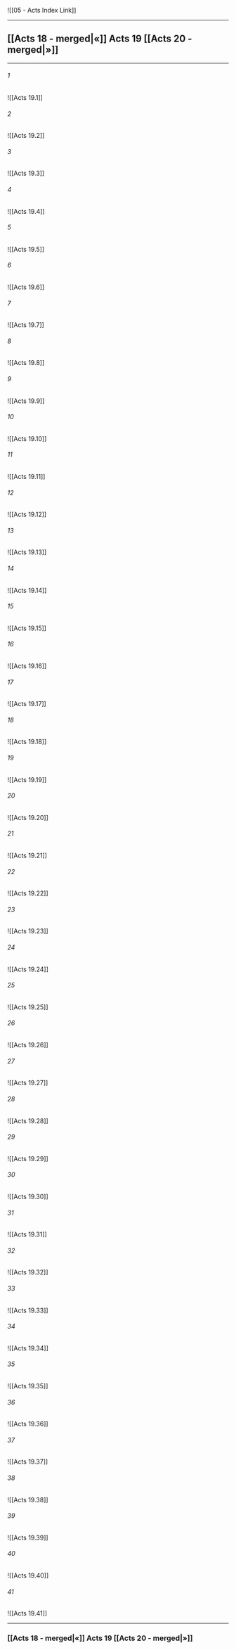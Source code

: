 ![[05 - Acts Index Link]]

---
##  [[Acts 18 - merged|«]] Acts 19 [[Acts 20 - merged|»]]

---

###### 1
![[Acts 19.1]] 

###### 2
![[Acts 19.2]] 

###### 3
![[Acts 19.3]] 

###### 4
![[Acts 19.4]]

###### 5 
![[Acts 19.5]] 

###### 6
![[Acts 19.6]] 

###### 7
![[Acts 19.7]] 

###### 8
![[Acts 19.8]] 

###### 9
![[Acts 19.9]] 

###### 10
![[Acts 19.10]] 

###### 11
![[Acts 19.11]] 

###### 12
![[Acts 19.12]]

###### 13
![[Acts 19.13]] 

###### 14
![[Acts 19.14]] 

###### 15
![[Acts 19.15]]

###### 16
![[Acts 19.16]] 

###### 17
![[Acts 19.17]]

###### 18
![[Acts 19.18]] 

###### 19
![[Acts 19.19]] 

###### 20
![[Acts 19.20]]

###### 21
![[Acts 19.21]] 

###### 22
![[Acts 19.22]] 

###### 23
![[Acts 19.23]]

###### 24
![[Acts 19.24]] 

###### 25
![[Acts 19.25]]

###### 26
![[Acts 19.26]] 

###### 27
![[Acts 19.27]] 

###### 28
![[Acts 19.28]]

###### 29
![[Acts 19.29]] 

###### 30
![[Acts 19.30]] 

###### 31
![[Acts 19.31]] 

###### 32
![[Acts 19.32]] 

###### 33
![[Acts 19.33]]

###### 34
![[Acts 19.34]] 

###### 35
![[Acts 19.35]]

###### 36
![[Acts 19.36]] 

###### 37
![[Acts 19.37]] 

###### 38
![[Acts 19.38]]

###### 39
![[Acts 19.39]] 

###### 40
![[Acts 19.40]] 

###### 41
![[Acts 19.41]] 


---
###  [[Acts 18 - merged|«]] Acts 19 [[Acts 20 - merged|»]]
